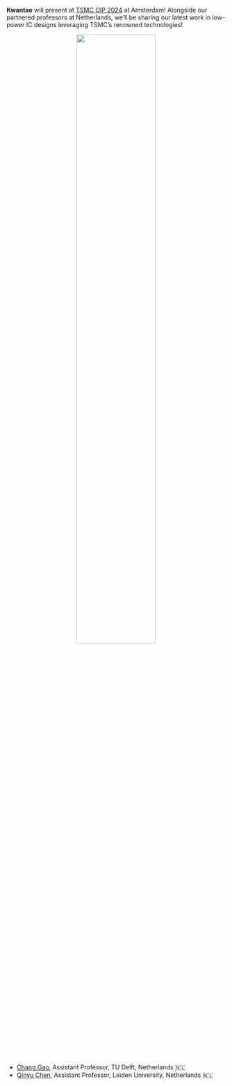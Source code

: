 <!-- <span style="display: block; height: 0.5em;"></span> -->

<b>Kwantae</b> will present at <a href="https://lnkd.in/dUYdy_CZ" target="_blank">TSMC OIP 2024</a> at Amsterdam! Alongside our partnered professors at Netherlands, we’ll be sharing our latest work in low-power IC designs leveraging <i class="fa-solid fa-microchip fa-xl"></i> TSMC’s renowned technologies!

<center><img src="{{ site.base_url }}/img/news/2024-11-05.gif" width="60%"></center><br>

<ul>
    <li>
        <a href = 'https://www.tudemi.com' target=_blank>Chang Gao</a>,
        Assistant Professor,
        TU Delft,
        Netherlands <span class='emoji'>🇳🇱</span>
    </li>
    <li>
        <a href = 'https://sites.google.com/view/qinyu/home?authuser=0' target=_blank>Qinyu Chen</a>,
        Assistant Professor,
        Leiden University,
        Netherlands <span class='emoji'>🇳🇱</span>
    </li>
</ul>
